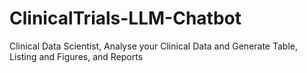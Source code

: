 # ClinicalTrials-LLM-Chatbot
Clinical Data Scientist, Analyse your Clinical Data and Generate Table, Listing and Figures, and Reports
